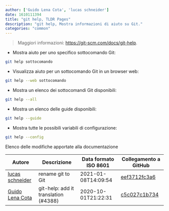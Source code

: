 ```yaml
---
author: ['Guido Lena Cota', 'lucas schneider']
date: 1610111394
title: "git help, TLDR Pages"
description: "git help, Mostra informazioni di aiuto su Git."
categories: "common"
---
```

> Maggiori informazioni: <https://git-scm.com/docs/git-help>.

- Mostra aiuto per uno specifico sottocomando Git:

```bash
git help sottocomando
```

- Visualizza aiuto per un sottocomando Git in un browser web:

```bash
git help --web sottocomando
```

- Mostra un elenco dei sottocomandi Git disponibili:

```bash
git help --all
```

- Mostra un elenco delle guide disponibili:

```bash
git help --guide
```

- Mostra tutte le possibili variabili di configurazione:

```bash
git help --config
```
Elenco delle modifiche apportate alla documentazione


Autore | Descrizione | Data formato ISO 8601 | Collegamento a GitHub
------|-----|-----|-----
[lucas schneider](mailto:casdpa@gmail.com) | rename git to Git | 2021-01-08T14:09:54 | [eef3712fc3a6](https://github.com/tldr-pages/tldr/commit/eef3712fc3a6a3774384b2e4ed934583c8349d75)
[Guido Lena Cota](mailto:guido.lenacota@kreuzwerker.de) | git-help: add it translation (#4388) | 2020-10-01T21:22:31 | [c5c027c1b734](https://github.com/tldr-pages/tldr/commit/c5c027c1b73414f0a8ea81a81cf52542e21a8210)

